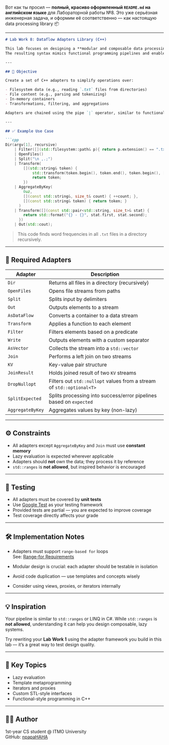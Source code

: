 Вот как ты просил — **полный, красиво оформленный `README.md` на английском языке** для Лабораторной работы №8. Это уже серьёзная инженерная задача, и оформим её соответственно — как настоящую data processing library 📦

---

```markdown
# Lab Work 8: Dataflow Adapters Library (C++)

This lab focuses on designing a **modular and composable data processing library** using STL-like adapters and lazy evaluation.  
The resulting syntax mimics functional programming pipelines and enables elegant data transformations on files, containers, and streams.

---

## 🎯 Objective

Create a set of C++ adapters to simplify operations over:

- Filesystem data (e.g., reading `.txt` files from directories)
- File content (e.g., parsing and tokenizing)
- In-memory containers
- Transformations, filtering, and aggregations

Adapters are chained using the pipe `|` operator, similar to functional data processing frameworks.

---

## ✅ Example Use Case

```cpp
Dir(argv[1], recursive) 
    | Filter([](std::filesystem::path& p){ return p.extension() == ".txt"; })
    | OpenFiles()
    | Split("\n ,.;")
    | Transform(
        [](std::string& token) { 
            std::transform(token.begin(), token.end(), token.begin(), [](char c){return std::tolower(c);});
            return token;
        })
    | AggregateByKey(
        0uz, 
        [](const std::string&, size_t& count) { ++count; },
        [](const std::string& token) { return token; }
      )
    | Transform([](const std::pair<std::string, size_t>& stat) {
        return std::format("{} - {}", stat.first, stat.second);
      })
    | Out(std::cout);
```

> This code finds word frequencies in all `.txt` files in a directory recursively.

---

## 🔧 Required Adapters

| Adapter        | Description |
|----------------|-------------|
| `Dir`          | Returns all files in a directory (recursively) |
| `OpenFiles`    | Opens file streams from paths |
| `Split`        | Splits input by delimiters |
| `Out`          | Outputs elements to a stream |
| `AsDataFlow`   | Converts a container to a data stream |
| `Transform`    | Applies a function to each element |
| `Filter`       | Filters elements based on a predicate |
| `Write`        | Outputs elements with a custom separator |
| `AsVector`     | Collects the stream into a `std::vector` |
| `Join`         | Performs a left join on two streams |
| `KV`           | Key-value pair structure |
| `JoinResult`   | Holds joined result of two `KV` streams |
| `DropNullopt`  | Filters out `std::nullopt` values from a stream of `std::optional<T>` |
| `SplitExpected`| Splits processing into success/error pipelines based on `expected` |
| `AggregateByKey` | Aggregates values by key (non-lazy) |

---

## ⚙️ Constraints

- All adapters except `AggregateByKey` and `Join` must use **constant memory**
- Lazy evaluation is expected wherever applicable
- Adapters should **not** own the data; they process it by reference
- `std::ranges` is **not allowed**, but inspired behavior is encouraged

---

## 🧪 Testing

- All adapters must be covered by **unit tests**
- Use [Google Test](https://google.github.io/googletest/) as your testing framework
- Provided tests are partial — you are expected to improve coverage
- Test coverage directly affects your grade

---

## 🛠 Implementation Notes

- Adapters must support `range-based for` loops  
  See: [Range-for Requirements](https://en.cppreference.com/w/cpp/language/range-for)

- Modular design is crucial: each adapter should be testable in isolation
- Avoid code duplication — use templates and concepts wisely
- Consider using views, proxies, or iterators internally

---

## 💡 Inspiration

Your pipeline is similar to `std::ranges` or LINQ in C#. While `std::ranges` is **not allowed**, understanding it can help you design composable, lazy systems.

Try rewriting your **Lab Work 1** using the adapter framework you build in this lab — it’s a great way to test design quality.

---

## 🧠 Key Topics

- Lazy evaluation  
- Template metaprogramming  
- Iterators and proxies  
- Custom STL-style interfaces  
- Functional-style programming in C++


---

## 👨‍💻 Author

1st-year CS student @ ITMO University  
GitHub: [npapaHAHA](https://github.com/npapaHAHA)
```

